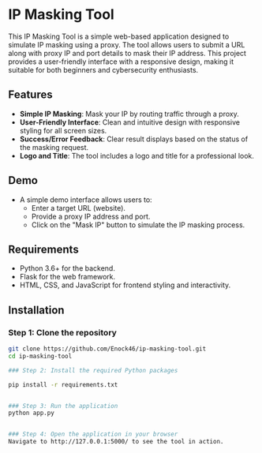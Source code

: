 # IP Masking Tool

This IP Masking Tool is a simple web-based application designed to simulate IP masking using a proxy. The tool allows users to submit a URL along with proxy IP and port details to mask their IP address. This project provides a user-friendly interface with a responsive design, making it suitable for both beginners and cybersecurity enthusiasts.

## Features

- **Simple IP Masking**: Mask your IP by routing traffic through a proxy.
- **User-Friendly Interface**: Clean and intuitive design with responsive styling for all screen sizes.
- **Success/Error Feedback**: Clear result displays based on the status of the masking request.
- **Logo and Title**: The tool includes a logo and title for a professional look.
  
## Demo

- A simple demo interface allows users to:
  - Enter a target URL (website).
  - Provide a proxy IP address and port.
  - Click on the "Mask IP" button to simulate the IP masking process.

## Requirements

- Python 3.6+ for the backend.
- Flask for the web framework.
- HTML, CSS, and JavaScript for frontend styling and interactivity.

## Installation

### Step 1: Clone the repository
```bash
git clone https://github.com/Enock46/ip-masking-tool.git
cd ip-masking-tool

### Step 2: Install the required Python packages

pip install -r requirements.txt


### Step 3: Run the application
python app.py


### Step 4: Open the application in your browser
Navigate to http://127.0.0.1:5000/ to see the tool in action.